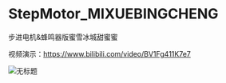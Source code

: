 # StepMotor_MIXUEBINGCHENG
步进电机&amp;蜂鸣器版蜜雪冰城甜蜜蜜

视频演示：https://www.bilibili.com/video/BV1Fg411K7e7

![无标题](https://user-images.githubusercontent.com/23308519/147333769-264daf72-0451-4049-b270-273bd4730338.jpg)

